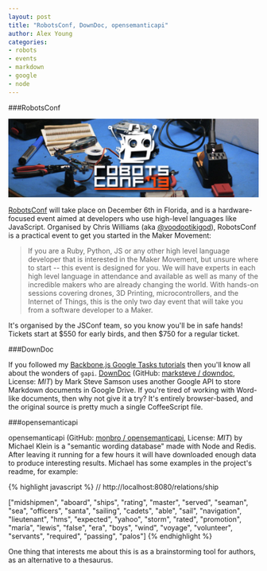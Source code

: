 ```yaml
---
layout: post
title: "RobotsConf, DownDoc, opensemanticapi"
author: Alex Young
categories:
- robots
- events
- markdown
- google
- node
---
```


###RobotsConf

![RobotsConf](/images/posts/robotsconf13.png)

[RobotsConf](http://robotsconf.com/) will take place on December 6th in Florida, and is a hardware-focused event aimed at developers who use high-level languages like JavaScript.  Organised by Chris Williams (aka [@voodootikigod](http://twitter.com/voodootikigod)), RobotsConf is a practical event to get you started in the Maker Movement:

> If you are a Ruby, Python, JS or any other high level language developer that is interested in the Maker Movement, but unsure where to start -- this event is designed for you. We will have experts in each high level language in attendance and available as well as many of the incredible makers who are already changing the world. With hands-on sessions covering drones, 3D Printing, microcontrollers, and the Internet of Things, this is the only two day event that will take you from a software developer to a Maker.

It's organised by the JSConf team, so you know you'll be in safe hands!  Tickets start at $550 for early birds, and then $750 for a regular ticket.

###DownDoc

If you followed my [Backbone.js Google Tasks tutorials](http://dailyjs.com/tags#backgoog) then you'll know all about the wonders of `gapi`.  [DownDoc](http://marksteve.com/downdoc/) (GitHub: [marksteve / downdoc](https://github.com/marksteve/downdoc), License: _MIT_) by Mark Steve Samson uses another Google API to store Markdown documents in Google Drive.  If you're tired of working with Word-like documents, then why not give it a try?  It's entirely browser-based, and the original source is pretty much a single CoffeeScript file.

###opensemanticapi

opensemanticapi (GitHub: [monbro / opensemanticapi](https://github.com/monbro/opensemanticapi), License: _MIT_) by Michael Klein is a "semantic wording database" made with Node and Redis.  After leaving it running for a few hours it will have downloaded enough data to produce interesting results.  Michael has some examples in the project's readme, for example:

{% highlight javascript %}
// http://localhost:8080/relations/ship

["midshipmen", "aboard", "ships", "rating", "master", "served", "seaman", "sea", "officers", "santa", "sailing", "cadets", "able", "sail", "navigation", "lieutenant", "hms", "expected", "yahoo", "storm", "rated", "promotion", "maría", "lewis", "false", "era", "boys", "wind", "voyage", "volunteer", "servants", "required", "passing", "palos"]
{% endhighlight %}

One thing that interests me about this is as a brainstorming tool for authors, as an alternative to a thesaurus.
